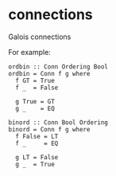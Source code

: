 # connections
Galois connections

For example:

```
ordbin :: Conn Ordering Bool
ordbin = Conn f g where
  f GT = True
  f _  = False

  g True = GT
  g _    = EQ

binord :: Conn Bool Ordering
binord = Conn f g where
  f False = LT
  f _     = EQ

  g LT = False
  g _  = True
```
